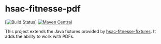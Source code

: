 # hsac-fitnesse-pdf
[![Build Status](https://github.com/fhoeben/actions/workflows/master.yml/badge.svg?branch=master)] [![Maven Central](https://img.shields.io/maven-central/v/nl.hsac/hsac-fitnesse-pdf.svg?maxAge=86400)](https://mvnrepository.com/artifact/nl.hsac/hsac-fitnesse-pdf)

This project extends the Java fixtures provided by [hsac-fitnesse-fixtures](https://github.com/fhoeben/hsac-fitnesse-fixtures).
It adds the ability to work with PDFs. 
